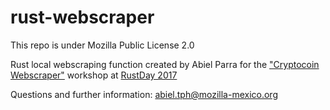 # rust-webscraper
This repo is under Mozilla Public License 2.0

Rust local webscraping function created by Abiel Parra for the <a href="https://github.com/rustmx/cryptocoin_scraper">"Cryptocoin Webscraper"</a> workshop at <a href="https://2017.rustday.mx">RustDay 2017</a>

Questions and further information: abiel.tph@mozilla-mexico.org
